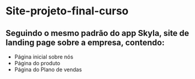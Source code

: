 # Site-projeto-final-curso

Seguindo o mesmo padrão do app Skyla, site de landing page sobre a empresa, contendo:
---
- Página inicial sobre nós 
- Página do produto
- Página do Plano de vendas
